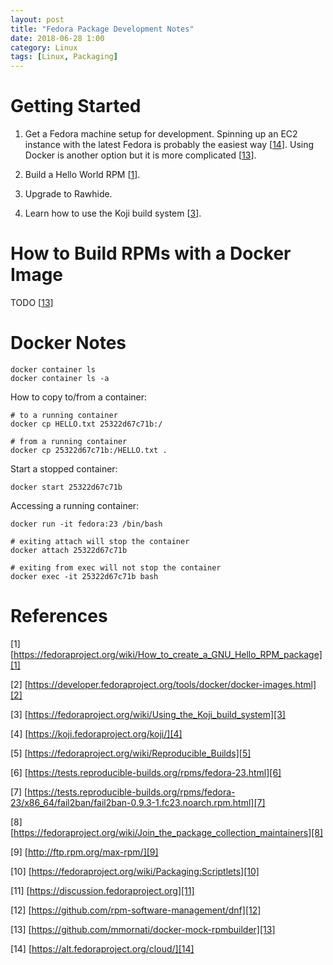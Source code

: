 ```yaml
---
layout: post
title: "Fedora Package Development Notes"
date: 2018-06-28 1:00
category: Linux
tags: [Linux, Packaging]
---
```


[1]: https://fedoraproject.org/wiki/How_to_create_a_GNU_Hello_RPM_package
[2]: https://developer.fedoraproject.org/tools/docker/docker-images.html
[3]: https://fedoraproject.org/wiki/Using_the_Koji_build_system
[4]: https://koji.fedoraproject.org/koji/
[5]: https://fedoraproject.org/wiki/Reproducible_Builds
[6]: https://tests.reproducible-builds.org/rpms/fedora-23.html
[7]: https://tests.reproducible-builds.org/rpms/fedora-23/x86_64/fail2ban/fail2ban-0.9.3-1.fc23.noarch.rpm.html
[8]: https://fedoraproject.org/wiki/Join_the_package_collection_maintainers
[9]: http://ftp.rpm.org/max-rpm/
[10]: https://fedoraproject.org/wiki/Packaging:Scriptlets
[11]: https://discussion.fedoraproject.org
[12]: https://github.com/rpm-software-management/dnf
[13]: https://github.com/mmornati/docker-mock-rpmbuilder
[14]: https://alt.fedoraproject.org/cloud/

# Getting Started

1. Get a Fedora machine setup for development.  Spinning up an EC2
instance with the latest Fedora is probably the easiest way [[14]].
Using Docker is another option but it is more complicated [[13]].

1. Build a Hello World RPM [[1]].

1. Upgrade to Rawhide.

1. Learn how to use the Koji build system [[3]].

# How to Build RPMs with a Docker Image

TODO \[[13]\]

# Docker Notes

    docker container ls
    docker container ls -a

How to copy to/from a container:

    # to a running container
    docker cp HELLO.txt 25322d67c71b:/

    # from a running container
    docker cp 25322d67c71b:/HELLO.txt .

Start a stopped container:

    docker start 25322d67c71b

Accessing a running container:

    docker run -it fedora:23 /bin/bash

    # exiting attach will stop the container
    docker attach 25322d67c71b

    # exiting from exec will not stop the container
    docker exec -it 25322d67c71b bash

# References

\[1\] [https://fedoraproject.org/wiki/How_to_create_a_GNU_Hello_RPM_package][1]

\[2\] [https://developer.fedoraproject.org/tools/docker/docker-images.html][2]

\[3\] [https://fedoraproject.org/wiki/Using_the_Koji_build_system][3]

\[4\] [https://koji.fedoraproject.org/koji/][4]

\[5\] [https://fedoraproject.org/wiki/Reproducible_Builds][5]

\[6\] [https://tests.reproducible-builds.org/rpms/fedora-23.html][6]

\[7\] [https://tests.reproducible-builds.org/rpms/fedora-23/x86_64/fail2ban/fail2ban-0.9.3-1.fc23.noarch.rpm.html][7]

\[8\] [https://fedoraproject.org/wiki/Join_the_package_collection_maintainers][8]

\[9\] [http://ftp.rpm.org/max-rpm/][9]

\[10\] [https://fedoraproject.org/wiki/Packaging:Scriptlets][10]

\[11\] [https://discussion.fedoraproject.org][11]

\[12\] [https://github.com/rpm-software-management/dnf][12]

\[13\] [https://github.com/mmornati/docker-mock-rpmbuilder][13]

\[14\] [https://alt.fedoraproject.org/cloud/][14]
